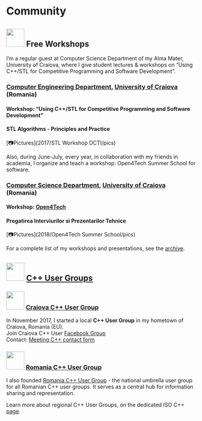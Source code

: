 # Community

## <img src="http://ace.ucv.ro/images/header/logo_ace.png" height="48"> Free Workshops

I’m a regular guest at Computer Science Department of my Alma Mater, University of Craiova, where I give student lectures & workshops on “Using C++/STL for Competitive Programming and Software Development”. 

### [Computer Engineering Department](http://ace.ucv.ro), [University of Craiova](http://www.ucv.ro) (Romania) 

#### Workshop: “Using C++/STL for Competitive Programming and Software Development”
#### STL Algorithms - Principles and Practice
[📷Pictures](2017/STL Workshop DCTI/pics)  

Also, during June-July, every year, in collaboration with my friends in academia, I organize and teach a workshop: Open4Tech Summer School for software.

### [Computer Science Department](http://inf.ucv.ro), [University of Craiova](http://www.ucv.ro) (Romania) 
#### Workshop: [Open4Tech](http://inf.ucv.ro/~summer-school/)
#### Pregatirea Interviurilor si Prezentarilor Tehnice
[📷Pictures](2018/Open4Tech Summer School/pics)  

For a complete list of my workshops and presentations, see the [archive](/presentations/list.html).  

## <img src="https://isocpp.org/files/img/cpp_logo.png" height="48"> [C++ User Groups](https://isocpp.org/wiki/faq/user-groups-worldwide#user-groups-romainia)  

### <img src="https://scontent.fcra1-1.fna.fbcdn.net/v/t31.0-8/23845652_1562115550535826_5647555905434815108_o.jpg?_nc_cat=101&_nc_ht=scontent.fcra1-1.fna&oh=fd0d6f872aa2fd33066dbdf201586316&oe=5CF1B757" height="48"> [Craiova C++ User Group](https://www.facebook.com/groups/craiovacpp/)  

In November 2017, I started a local **C++ User Group** in my hometown of Craiova, Romania (EU).  
Join Craiova C++ User [Facebook Group](https://www.facebook.com/groups/craiovacpp/)  
Contact: [Meeting C++ contact form](https://meetingcpp.com/mcpp/usergroups/kontaktusergroups.php) 

### <img src="https://scontent.fcra1-1.fna.fbcdn.net/v/t31.0-8/23593693_189566621603884_1479922359381367710_o.png?_nc_cat=100&_nc_ht=scontent.fcra1-1.fna&oh=2cf2c009184f30f6ffab695463c6466d&oe=5CDDC748" height="48"> [Romania C++ User Group](https://www.facebook.com/rocpp/)  

I also founded [Romania C++ User Group](https://www.facebook.com/rocpp/) - the national umbrella user group for all Romanian C++ user groups. It serves as a central hub for information sharing and representation.

Learn more about regional C++ User Groups, on the dedicated ISO C++ [page](https://isocpp.org/wiki/faq/user-groups-worldwide#user-groups-romainia).  

